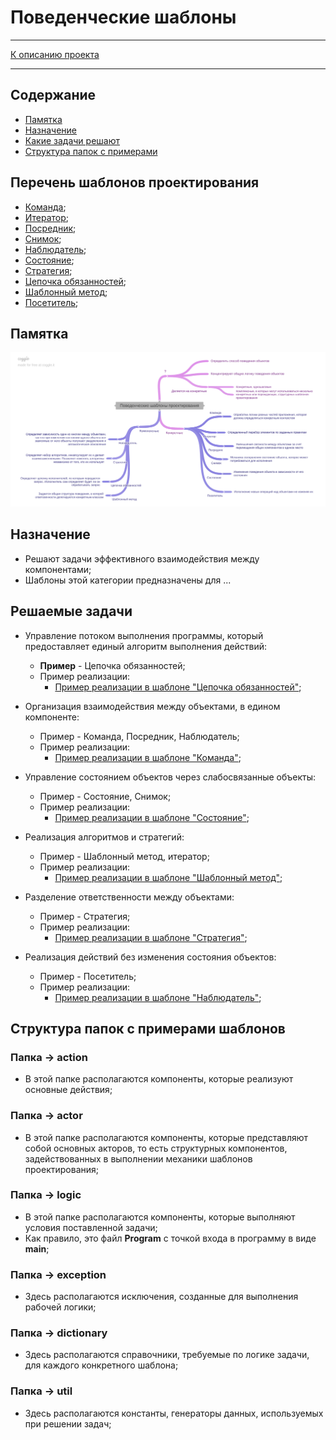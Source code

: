 # Поведенческие шаблоны
****
[К описанию проекта](../../../../../../../README.md)
**** 
## Содержание
* [Памятка](#памятка)
* [Назначение](#назначение)
* [Какие задачи решают](#решаемые-задачи)
* [Структура папок с примерами](#структура-папок-c-примерами-шаблонов)

## Перечень шаблонов проектирования
* [Команда](command/README.md);
* [Итератор](iterator/README.md);
* [Посредник](mediator/README.md);
* [Снимок](memento/README.md);
* [Наблюдатель](observer/README.md);
* [Состояние](state/README.md);
* [Стратегия](strategy/README.md);
* [Цепочка обязанностей](chainofresponsibility/README.md);
* [Шаблонный метод](templatemethod/README.md);
* [Посетитель](visitor/README.md);

## Памятка
![Памятка](Behavior.png)

## Назначение
* Решают задачи эффективного взаимодействия между компонентами;
* Шаблоны этой категории предназначены для ...

## Решаемые задачи
* Управление потоком выполнения программы, который предоставляет единый алгоритм выполнения действий:
  * **Пример** - Цепочка обязанностей;
  * Пример реализации:
    * [Пример реализации в шаблоне "Цепочка обязанностей"](chainofresponsibility/actor/Activity.java);

* Организация взаимодействия между объектами, в едином компоненте:
  * Пример - Команда, Посредник, Наблюдатель;
  * Пример реализации:
    * [Пример реализации в шаблоне "Команда"](command/documentbuffer/actor/Command.java);

* Управление состоянием объектов через слабосвязанные объекты:
  * Пример - Состояние, Снимок;
  * Пример реализации:
    * [Пример реализации в шаблоне "Состояние"](state/action/DocumentContext.java);

* Реализация алгоритмов и стратегий:
  * Пример - Шаблонный метод, итератор;
  * Пример реализации:
    * [Пример реализации в шаблоне "Шаблонный метод"](templatemethod/actor/DocumentTemplate.java);

* Разделение ответственности между объектами:
  * Пример - Стратегия;
  * Пример реализации:
    * [Пример реализации в шаблоне "Стратегия"](strategy/action/StrategyClient.java);

* Реализация действий без изменения состояния объектов:
  * Пример - Посетитель;
  * Пример реализации:
    * [Пример реализации в шаблоне "Наблюдатель"](visitor/action/Visitor.java);

## Структура папок c примерами шаблонов

### Папка -> action
* В этой папке располагаются компоненты, которые реализуют основные действия;

### Папка -> actor
* В этой папке располагаются компоненты, которые представляют собой основных акторов,
  то есть структурных компонентов, задействованных в выполнении механики шаблонов проектирования;

### Папка -> logic
* В этой папке располагаются компоненты, которые выполняют условия поставленной задачи;
* Как правило, это файл **Program** с точкой входа в программу в виде **main**;

### Папка -> exception
* Здесь располагаются исключения, созданные для выполнения рабочей логики;

### Папка -> dictionary
* Здесь располагаются справочники, требуемые по логике задачи, для каждого конкретного шаблона;

### Папка -> util
* Здесь располагаются константы, генераторы данных, используемых при решении задач;